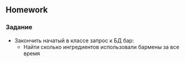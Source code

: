 ## Homework

### Задание

* Закончить начатый в классе запрос к БД бар:
  * Найти сколько ингредиентов использовали бармены за все время

